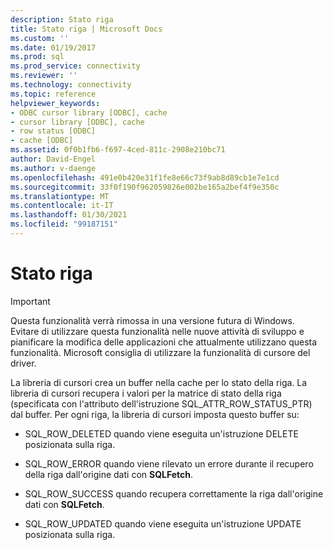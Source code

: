 ```yaml
---
description: Stato riga
title: Stato riga | Microsoft Docs
ms.custom: ''
ms.date: 01/19/2017
ms.prod: sql
ms.prod_service: connectivity
ms.reviewer: ''
ms.technology: connectivity
ms.topic: reference
helpviewer_keywords:
- ODBC cursor library [ODBC], cache
- cursor library [ODBC], cache
- row status [ODBC]
- cache [ODBC]
ms.assetid: 0f0b1fb6-f697-4ced-811c-2908e210bc71
author: David-Engel
ms.author: v-daenge
ms.openlocfilehash: 491e0b420e31f1fe8e66c73f9ab8d89cb1e7e1cd
ms.sourcegitcommit: 33f0f190f962059826e002be165a2bef4f9e350c
ms.translationtype: MT
ms.contentlocale: it-IT
ms.lasthandoff: 01/30/2021
ms.locfileid: "99187151"
---
```

# <a name="row-status"></a>Stato riga
> [!IMPORTANT]  
>  Questa funzionalità verrà rimossa in una versione futura di Windows. Evitare di utilizzare questa funzionalità nelle nuove attività di sviluppo e pianificare la modifica delle applicazioni che attualmente utilizzano questa funzionalità. Microsoft consiglia di utilizzare la funzionalità di cursore del driver.  
  
 La libreria di cursori crea un buffer nella cache per lo stato della riga. La libreria di cursori recupera i valori per la matrice di stato della riga (specificata con l'attributo dell'istruzione SQL_ATTR_ROW_STATUS_PTR) dal buffer. Per ogni riga, la libreria di cursori imposta questo buffer su:  
  
-   SQL_ROW_DELETED quando viene eseguita un'istruzione DELETE posizionata sulla riga.  
  
-   SQL_ROW_ERROR quando viene rilevato un errore durante il recupero della riga dall'origine dati con **SQLFetch**.  
  
-   SQL_ROW_SUCCESS quando recupera correttamente la riga dall'origine dati con **SQLFetch**.  
  
-   SQL_ROW_UPDATED quando viene eseguita un'istruzione UPDATE posizionata sulla riga.
